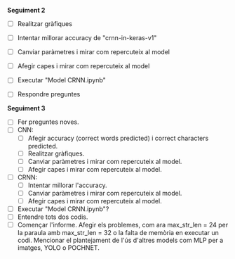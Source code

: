 **Seguiment 2**
- [ ] Realitzar gràfiques
- [ ] Intentar millorar accuracy de "crnn-in-keras-v1"
- [ ] Canviar paràmetres i mirar com repercuteix al model
- [ ] Afegir capes i mirar com repercuteix al model
- [ ] Executar "Model CRNN.ipynb"
- [ ] Respondre preguntes


**Seguiment 3**
- [ ] Fer preguntes noves.
- [ ] CNN:
  - [ ] Afegir accuracy (correct words predicted) i correct characters predicted.
  - [ ] Realitzar gràfiques.
  - [ ] Canviar paràmetres i mirar com repercuteix al model.
  - [ ] Afegir capes i mirar com repercuteix al model.
- [ ] CRNN:
  - [ ] Intentar millorar l'accuracy.
  - [ ] Canviar paràmetres i mirar com repercuteix al model.
  - [ ] Afegir capes i mirar com repercuteix al model.
- [ ] Executar "Model CRNN.ipynb"?
- [ ] Entendre tots dos codis.
- [ ] Començar l'informe. Afegir els problemes, com ara max_str_len = 24 per la paraula amb max_str_len = 32 o la falta de memòria en executar un codi. Mencionar el plantejament de l'ús d'altres models com MLP per a imatges, YOLO o POCHNET.
